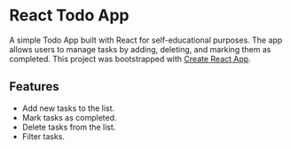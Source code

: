 # React Todo App

A simple Todo App built with React for self-educational purposes. The app allows users to manage tasks by adding, deleting, and marking them as completed. This project was bootstrapped with [Create React App](https://github.com/facebook/create-react-app).

## Features

- Add new tasks to the list.
- Mark tasks as completed.
- Delete tasks from the list.
- Filter tasks.